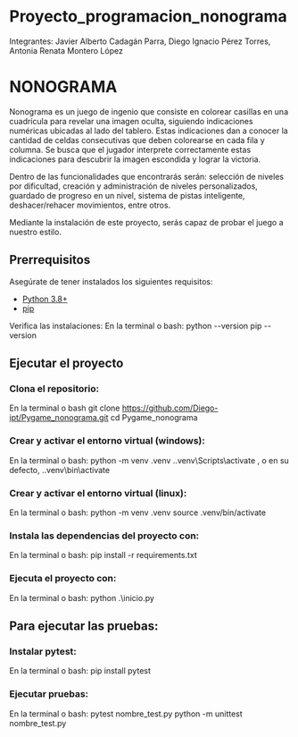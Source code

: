 # Proyecto_programacion_nonograma
Integrantes:  Javier Alberto Cadagán Parra, Diego Ignacio Pérez Torres, Antonia Renata Montero López

# NONOGRAMA
Nonograma es un juego de ingenio que consiste en colorear casillas en una cuadrícula para revelar una imagen oculta, siguiendo indicaciones numéricas ubicadas al lado del tablero. Estas indicaciones dan a conocer la cantidad de celdas consecutivas que deben colorearse en cada fila y columna. Se busca que el jugador interprete correctamente estas indicaciones para descubrir la imagen escondida y lograr la victoria.

Dentro de las funcionalidades que encontrarás serán: selección de niveles por dificultad, creación y administración de niveles personalizados, guardado de progreso en un nivel, sistema de pistas inteligente, deshacer/rehacer movimientos, entre otros.

Mediante la instalación de este proyecto, serás capaz de probar el juego a nuestro estilo.

## Prerrequisitos

Asegúrate de tener instalados los siguientes requisitos:
- [Python 3.8+](https://www.python.org/downloads/)
- [pip](https://pip.pypa.io/en/stable/installation/)

Verifica las instalaciones:
En la terminal o bash:
python --version
pip --version

## Ejecutar el proyecto
### Clona el repositorio:
En la terminal o bash
git clone https://github.com/Diego-ipt/Pygame_nonograma.git
cd Pygame_nonograma

### Crear y activar el entorno virtual (windows):
En la terminal o bash:
python -m venv .venv
.\.venv\Scripts\activate , o en su defecto, .\.venv\bin\activate

### Crear y activar el entorno virtual (linux):
En la terminal o bash:
python -m venv .venv
source .venv/bin/activate

### Instala las dependencias del proyecto con:
En la terminal o bash:
pip install -r requirements.txt

### Ejecuta el proyecto con:
En la terminal o bash:
python .\inicio.py

## Para ejecutar las pruebas:
### Instalar pytest:
En la terminal o bash:
pip install pytest

### Ejecutar pruebas:
En la terminal o bash:
pytest nombre_test.py
python -m unittest nombre_test.py
